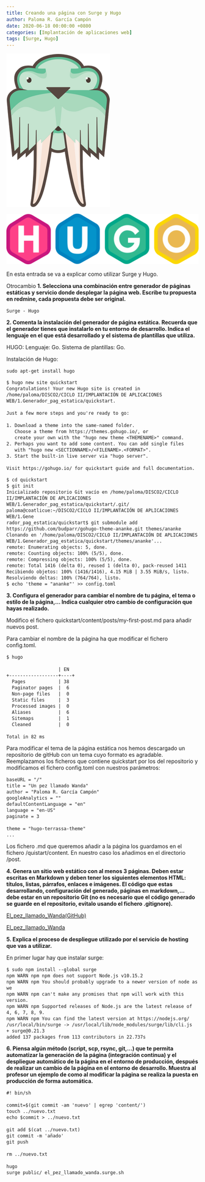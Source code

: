 ```yaml
---
title: Creando una página con Surge y Hugo
author: Paloma R. García Campón
date: 2020-06-18 00:00:00 +0800
categories: [Implantación de aplicaciones web]
tags: [Surge, Hugo]
---
```


![surge](/assets/img/sample/surge-hugo/surge.png)

![hugo](/assets/img/sample/surge-hugo/hugo.png)

En esta entrada se va a explicar como utilizar Surge y Hugo. 

Otrocambio
**1. Selecciona una combinación entre generador de páginas estáticas y servicio donde desplegar la página web. Escribe tu propuesta en redmine, cada propuesta debe ser original.**
~~~
Surge - Hugo
~~~

**2. Comenta la instalación del generador de página estática. Recuerda que el generador tienes que instalarlo en tu entorno de desarrollo. Indica el lenguaje en el que está desarrollado y el sistema de plantillas que utiliza.**

HUGO: Lenguaje: Go. Sistema de plantillas: Go.

Instalación de Hugo:
~~~
sudo apt-get install hugo
~~~

~~~
$ hugo new site quickstart
Congratulations! Your new Hugo site is created in /home/paloma/DISCO2/CICLO II/IMPLANTACIÓN DE APLICACIONES WEB/1.Generador_pag_estatica/quickstart.

Just a few more steps and you're ready to go:

1. Download a theme into the same-named folder.
   Choose a theme from https://themes.gohugo.io/, or
   create your own with the "hugo new theme <THEMENAME>" command.
2. Perhaps you want to add some content. You can add single files
   with "hugo new <SECTIONNAME>/<FILENAME>.<FORMAT>".
3. Start the built-in live server via "hugo server".

Visit https://gohugo.io/ for quickstart guide and full documentation.
~~~

~~~
$ cd quickstart
$ git init
Inicializado repositorio Git vacío en /home/paloma/DISCO2/CICLO II/IMPLANTACIÓN DE APLICACIONES WEB/1.Generador_pag_estatica/quickstart/.git/
paloma@coatlicue:~/DISCO2/CICLO II/IMPLANTACIÓN DE APLICACIONES WEB/1.Gene
rador_pag_estatica/quickstart$ git submodule add https://github.com/budparr/gohugo-theme-ananke.git themes/ananke
Clonando en '/home/paloma/DISCO2/CICLO II/IMPLANTACIÓN DE APLICACIONES WEB/1.Generador_pag_estatica/quickstart/themes/ananke'...
remote: Enumerating objects: 5, done.
remote: Counting objects: 100% (5/5), done.
remote: Compressing objects: 100% (5/5), done.
remote: Total 1416 (delta 0), reused 1 (delta 0), pack-reused 1411
Recibiendo objetos: 100% (1416/1416), 4.15 MiB | 3.55 MiB/s, listo.
Resolviendo deltas: 100% (764/764), listo.
$ echo 'theme = "ananke"' >> config.toml
~~~




**3. Configura el generador para cambiar el nombre de tu página, el tema o estilo de la página,… Indica cualquier otro cambio de configuración que hayas realizado.**

Modifico el fichero quickstart/content/posts/my-first-post.md para añadir nuevos post. 

Para cambiar el nombre de la página ha que modificar el fichero config.toml.
~~~
$ hugo

                   | EN  
+------------------+----+
  Pages            | 38  
  Paginator pages  |  6  
  Non-page files   |  0  
  Static files     |  3  
  Processed images |  0  
  Aliases          |  6  
  Sitemaps         |  1  
  Cleaned          |  0  

Total in 82 ms
~~~

Para modificar el tema de la página estática nos hemos descargado un repositorio de gitHub con un tema cuyo formato es agradable. Reemplazamos los ficheros que contiene quickstart por los del repositorio y modificamos el fichero config.toml con nuestros parámetros:
~~~
baseURL = "/"
title = "Un pez llamado Wanda"
author = "Paloma R. García Campón"
googleAnalytics = ""
defaultContentLanguage = "en"
language = "en-US"
paginate = 3

theme = "hugo-terrassa-theme"
...
~~~

Los fichero .md que queremos añadir a la página los guardamos en el fichero /quistart/content. En nuestro caso los añadimos en el directorio /post.


**4. Genera un sitio web estático con al menos 3 páginas. Deben estar escritas en Markdown y deben tener los siguientes elementos HTML: títulos, listas, párrafos, enlaces e imágenes. El código que estas desarrollando, configuración del generado, páginas en markdown,… debe estar en un repositorio Git (no es necesario que el código generado se guarde en el repositorio, evitalo usando el fichero .gitignore).**

[El_pez_llamado_Wanda(GitHub)]( https://github.com/PalomaR88/El_pez_llamado_Wanda "El pez llamado Wanda(GitHub)")



[El_pez_llamado_Wanda]( http://el_pez_llamado_wanda.surge.sh/ "El pez llamado Wanda")

**5. Explica el proceso de despliegue utilizado por el servicio de hosting que vas a utilizar.**

En primer lugar hay que instalar surge:
~~~
$ sudo npm install --global surge
npm WARN npm npm does not support Node.js v10.15.2
npm WARN npm You should probably upgrade to a newer version of node as we
npm WARN npm can't make any promises that npm will work with this version.
npm WARN npm Supported releases of Node.js are the latest release of 4, 6, 7, 8, 9.
npm WARN npm You can find the latest version at https://nodejs.org/
/usr/local/bin/surge -> /usr/local/lib/node_modules/surge/lib/cli.js
+ surge@0.21.3
added 137 packages from 113 contributors in 22.737s
~~~


**6. Piensa algún método (script, scp, rsync, git,…) que te permita automatizar la generación de la página (integración continua) y el despliegue automático de la página en el entorno de producción, después de realizar un cambio de la página en el entorno de desarrollo. Muestra al profesor un ejemplo de como al modificar la página se realiza la puesta en producción de forma automática.**
~~~
#! bin/sh

commit=$(git commit -am 'nuevo' | egrep 'content/')
touch ../nuevo.txt
echo $commit > ../nuevo.txt

git add $(cat ../nuevo.txt)
git commit -m 'añado'
git push

rm ../nuevo.txt

hugo
surge public/ el_pez_llamado_wanda.surge.sh
~~~


